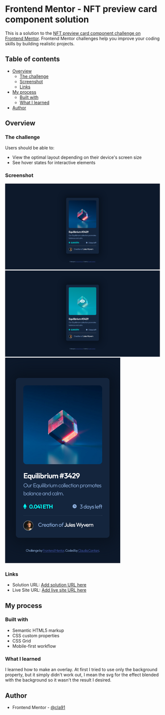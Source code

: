 # Frontend Mentor - NFT preview card component solution

This is a solution to the [NFT preview card component challenge on Frontend Mentor](https://www.frontendmentor.io/challenges/nft-preview-card-component-SbdUL_w0U). Frontend Mentor challenges help you improve your coding skills by building realistic projects.

## Table of contents

- [Overview](#overview)
  - [The challenge](#the-challenge)
  - [Screenshot](#screenshot)
  - [Links](#links)
- [My process](#my-process)
  - [Built with](#built-with)
  - [What I learned](#what-i-learned)
- [Author](#author)

## Overview

### The challenge

Users should be able to:

- View the optimal layout depending on their device's screen size
- See hover states for interactive elements

### Screenshot
![](./screenshot-desktop.png)
![](./screenshot-desktop-hover-on-image.png)
![](./screenshot-mobile.png)

### Links

- Solution URL: [Add solution URL here](https://www.frontendmentor.io/solutions/overlay-effect-on-hover-SkTp1n94q)
- Live Site URL: [Add live site URL here](https://cla91.github.io/nft-preview-card-component-main/)

## My process

### Built with

- Semantic HTML5 markup
- CSS custom properties
- CSS Grid
- Mobile-first workflow

### What I learned

I learned how to make an overlay. At first I tried to use only the background property, but it simply didn't work out, I mean the svg for the effect blended with the background so it wasn't the result I desired.

## Author

- Frontend Mentor - [@cla91](https://www.frontendmentor.io/profile/cla91)
